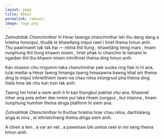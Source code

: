 ```yaml
---
layout: page
title: About
permalink: /about/
image: logo.png
---
```

*Zohnahtlak Chanchinthar* hi Hmar tawnga chanchinthar leh thu dang dang a hrietna hmunpui, thudik le khawtlang mipui rawl i hriet theina hmun anih.  Thu pawimawh tak tak hai — nitina thil tlung , khawtlâng tieng mani , hnam nunphung thil tlung khawm nisien , hriet phak lo chanchin le  tienami le ngaidan thil thu khawm nisien  inhrilhriet theina ding hmun anih.

Kan mission chu ringumm taka chanchinthar pek suoka ring tlak ni hi ana, tulai media-a Hmar tawng hmanga ṭawng hmasawna kawng khat ani theina ding le mipui inhrietthiem tawn-na chau niloa inlungruol pha theina ding hiela hma lak chu kan tum tak anih.

Ṭawng hin hmel a siem anih ti hi kan ṭhangbul pakhat chu ana.  Khawvel inher ang peia anher dan inrem pui taka Hnam zungpui , bul inṭanna , hnam nunphung humhim theina dinga platform hi siem ana.

*Zohnahtlak Chanchinthar* hi thuthar hrietna hnar chau niloa, darthlalang anga ei nina , ei inhrietchieng theina dinga siem anih.

 A chien a lien , a var an vet ,  a pawimaw bik umloa rawl ei nei seng theina hmun anih.
 
